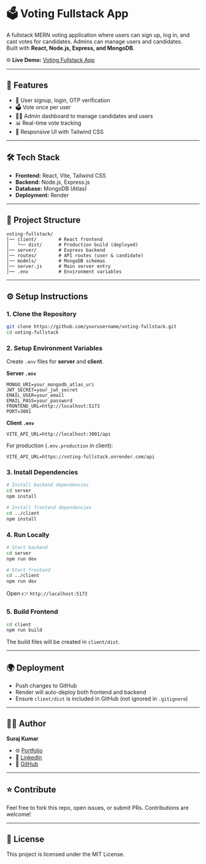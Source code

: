 # 🗳️ Voting Fullstack App

A fullstack MERN voting application where users can sign up, log in, and cast votes for candidates. Admins can manage users and candidates.  
Built with **React, Node.js, Express, and MongoDB**.  

🌐 **Live Demo:** [Voting Fullstack App](https://voting-fullstack.onrender.com/)

---

## 🚀 Features

- 👤 User signup, login, OTP verification  
- 🗳️ Vote once per user  
- 🧑‍💻 Admin dashboard to manage candidates and users  
- 📊 Real-time vote tracking  
- 🎨 Responsive UI with Tailwind CSS  

---

## 🛠️ Tech Stack

- **Frontend:** React, Vite, Tailwind CSS  
- **Backend:** Node.js, Express.js  
- **Database:** MongoDB (Atlas)  
- **Deployment:** Render  

---

## 📂 Project Structure

```
voting-fullstack/
│── client/        # React frontend
│   └── dist/      # Production build (deployed)
│── server/        # Express backend
│── routes/        # API routes (user & candidate)
│── models/        # MongoDB schemas
│── server.js      # Main server entry
│── .env           # Environment variables
```

---

## ⚙️ Setup Instructions

### 1. Clone the Repository
```bash
git clone https://github.com/yourusername/voting-fullstack.git
cd voting-fullstack
```

### 2. Setup Environment Variables
Create `.env` files for **server** and **client**.

**Server `.env`**
```
MONGO_URI=your_mongodb_atlas_uri
JWT_SECRET=your_jwt_secret
EMAIL_USER=your_email
EMAIL_PASS=your_password
FRONTEND_URL=http://localhost:5173
PORT=3001
```

**Client `.env`**
```
VITE_API_URL=http://localhost:3001/api
```

For production (`.env.production` in client):
```
VITE_API_URL=https://voting-fullstack.onrender.com/api
```

### 3. Install Dependencies
```bash
# Install backend dependencies
cd server
npm install

# Install frontend dependencies
cd ../client
npm install
```

### 4. Run Locally
```bash
# Start backend
cd server
npm run dev

# Start frontend
cd ../client
npm run dev
```

Open 👉 `http://localhost:5173`

### 5. Build Frontend
```bash
cd client
npm run build
```

The build files will be created in `client/dist`.

---

## 🌍 Deployment

- Push changes to GitHub  
- Render will auto-deploy both frontend and backend  
- Ensure `client/dist` is included in GitHub (not ignored in `.gitignore`)  

---

## 👨‍💻 Author

**Suraj Kumar**  
- 🌐 [Portfolio](https://surajkr97.github.io/suraj-portfolio)  
- 💼 [LinkedIn](https://www.linkedin.com/in/surajkr97/)  
- 🐙 [GitHub](https://github.com/surajkr97)  

---

## ⭐ Contribute
Feel free to fork this repo, open issues, or submit PRs. Contributions are welcome!

---

## 📜 License
This project is licensed under the MIT License.
